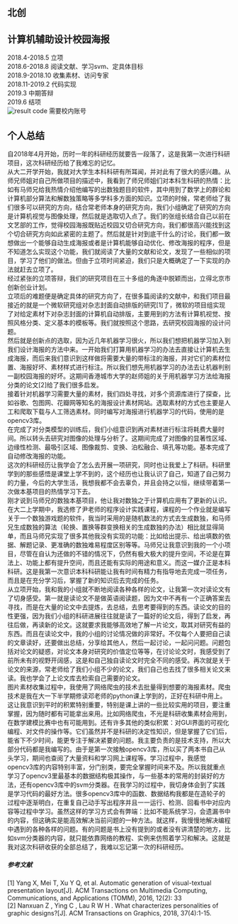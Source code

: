 ## 北创  

## 计算机辅助设计校园海报    
2018.4-2018.5	立项    
2018.6-2018.8	阅读文献、学习svm、定具体目标    
2018.9-2018.10	收集素材、访问专家   
2018.11-2019.2	代码实现   
2019.3	中期答辩  
2019.6  结项  
![result code](https://pan.bnu.edu.cn/l/vuBlFP) 需要校内账号
## 个人总结  
​		自2018年4月开始，历时一年的科研经历就要告一段落了，这是我第一次进行科研项目，这次科研经历给了我难忘的记忆。  
​		从大二开学开始，我就对大学生本科科研有所耳闻，并对此有了很大的感兴趣。从师兄师姐对自己所做项目的描述中，我看到了师兄师姐们对本科生科研的热情：比如有马师兄给我热情介绍他编写的出数独题目的软件，其中用到了数学上的群论和计算机部分算法和解数独策略等多学科多方面的知识。
​		立项的时候，常老师给了我们很多可以研究的方向，结合常老师本身的研究方向，我们小组确定了研究的方向是计算机视觉与图像处理，然后就是选取切入点了。我们的张组长结合自己以前在文艺部的工作，觉得校园海报既贴近校园又切合研究方向，我们都很高兴能找到这个切合研究方向如此紧密的主题了。然后就是针对到底干什么的讨论，我们都一致想做出一个能够自动生成海报或者是计算机能够自动优化、修改海报的程序，但是不知道怎么实现这个功能，我们就阅读了大量的文献和论文，发现了一些相似的项目，学习了他们的做法。但由于立项时间紧迫，我们只是大概确定了一下实现的办法就赶去立项了。  
经过紧张的立项答辩，我们的研究项目在三十多组的角逐中脱颖而出，立得北京市创新创业计划。  
​		立项后的难题便是确定具体的研究方向了，在很多篇阅读的文献中，和我们项目最接近的就是一个微软研究组对杂志封面自动排版的研究[1]了，微软的项目组实现了对给定素材下对杂志封面的计算机自动排版，主要用到的方法有计算机视觉、按照风格分类、定义基本的模板等。我们就按照这个思路，去研究校园海报的设计问题。  
然后就是创新点的选取，因为近几年机器学习很火，所以我们想把机器学习加入到我们设计海报的方法中来。一开始我们打算用机器学习的办法去直接让计算机去生成海报，而后来我们意识到这样做将需要大量的带标注的海报，并对它们的素材位置、海报好坏、素材样式进行标注。所以我们想先用机器学习的办法去让机器判别一副校园海报的好坏。这期间香港城市大学的赵师姐的关于用机器学习方法给海报分类的论文[2]给了我们很多启发。  
接着针对机器学习需要大量的素材，我们四处寻找，对多个资源库进行了探查，比如谷歌、包图网、花瓣网等知名的海报设计素材网站。选取素材的方式也主要是人工和爬取下载与人工筛选素材。同时编写对海报进行机器学习的代码，使用的是opencv3库。  
在完成了对分类模型的训练后，我们小组意识到再对素材进行标注将耗费大量时间。所以转头去研究对图像的处理与分析了。这期间完成了对图像的显著性区域、边缘性检测、最吸引区域、图像裁剪、变换、泊松融合、填孔等功能。基本完成了自动修改海报的功能。  
这次的科研经历让我学会了怎么去开展一项研究，同时也让我爱上了科研。科研里学到的那些感悟是课堂上学不到的，这个经历也让我认识了自己，知道了自己努力的力量，今后的大学生活，我想我都不会去辜负，并且会持之以恒，继续带着第一次做本基项目的热情学习下去。  
​		刚才说到马师兄的数独本基项目，他让我对数独之于计算机应用有了更新的认识。在大二上学期中，我选修了尹老师的程序设计实践课程，课程的一个作业就是编写关于一个数独游戏题的软件，我当时采用的是随机数法的方式去生成数独，和马师兄生成数独的算法（轮换、置换等群变换相关的生成数独的办法）相比就显得简单，而且马师兄实现了很多其他我没有实现的功能：比如给出提示、给出填数的依据、解题记录、更准确的数独难易程度区别等等。马师兄让我意识到我的一个小项目，尽管在自认为还做的不错的情况下，仍然有极大极大的提升空间，不论是在算法上、功能上都有提升空间，而且还能有实际的用途和意义。而这一媒介正是本科科研。这是我第一次意识本科科研能让我有时间有精力有指导地去完成一项任务，而且是在充分学习后，掌握了新的知识后去完成的任务。  
​		从立项开始，我和我的小组就不断地阅读各种各样的论文，让我第一次对读论文有了切身感受。第一就是读论文不是做英语阅读题，因为文中不再有一个正确答案去寻找，而是在大量的论文中去提炼，去总结，去思考要得到的东西。读论文的目的性更强，因为我们小组的科研进展往往就是读了一篇好的论文后，得到了启发，再往后做，再读新的论文。这就要求我能够高效地了解一片论文，取其对研究有益的东西。而且在读论文中，我的小组的讨论情况做的非常好。不仅每个人要把自己读的文章读好，还要做出总结，分享给其他人，然后一起讨论，一起问问题。问题包括对论文的疑惑，对论文本身对研究的价值定位等等，在讨论论文时，我感受到了前所未有的视野开阔感，这是和自己独自读论文时完全不同的感受。再次就是关于论文的来源，常老师给了我们小组不少的论文，我们自己也去找了很多相关论文来读。我也学会了上论文库去检索自己需要的论文。  
​		图片素材收集过程中，我使用了网络爬虫的技术去批量得到想要的海报素材。爬虫技术是我在大一下半学期修读邓老师的python课上学到的，正好在科研中用上。这让我意识到平时的积累特别重要，特别是课上讲的一些比较实用的项目，要注重掌握，因为随时都有可能拿出来用。比如网络爬虫，不光是科研收集素材会用到，在数学建模比赛中也有可能用到。还有许多其他的类似积累：对GUI界面的可视化编程、对文件的操作等。它们虽然并不是科研的决定性知识，但是掌握了它们后，能省下不少时间，能更专注于解决紧要的问题。
​		我主要负责的是技术支持，所以大部分代码都是我编写的。由于是第一次接触opencv3库，所以买了两本书自己从头学习，期间也查阅了大量资料和学习网上课程等。学习过程中，我感觉opencv3库的内容特别丰富，分门别类，要完全掌握时间来不及。所以我就重点学习了opencv3里最基本的数据结构极其操作，与一些基本的常用的封装好的方法，还有opencv3库中的svm分类器。在我学习的过程中，我切身体会到了实践是学习代码的最好方法。很多opencv3库中的函数、数据结构我都是在造轮子的过程中逐渐明白，在重复自己动手写出程序并且一一运行、检测、回看书中对应内容等过程中学习。虽然这样的学习方式会有弊端：比如不能系统学习，会遗漏书中的内容，但这确实是能高效解决当前问题的一种方法。就这样，我慢慢地解决编程中遇到的各种各样的问题。有的问题是书上没有提到的或者没有讲清楚的地方，比如svm分类器的内容，就只能依靠网络的教程、实例来仿照着学习和解决。 
​		这就是我对这次科研收获的全部总结了，我难以忘记第一次的科研经历。  

##### 参考文献
[1]	Yang X, Mei T, Xu Y Q, et al. Automatic generation of visual-textual presentation layout[J]. ACM Transactions on Multimedia Computing, Communications, and Applications (TOMM), 2016, 12(2): 33  
[2]	Nanxuan Z , Ying C , Lau R W H . What characterizes personalities of graphic designs?[J]. ACM Transactions on Graphics, 2018, 37(4):1-15.  

